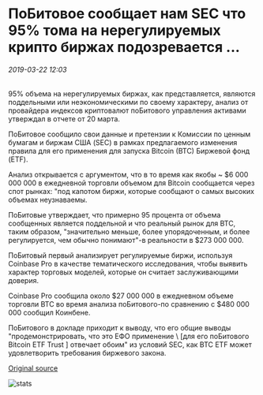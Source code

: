 # ПоБитовое сообщает нам SEC что 95% тома на нерегулируемых крипто биржах подозревается ...

###### 2019-03-22 12:03

95% объема на нерегулируемых биржах, как представляется, являются поддельными или неэкономическими по своему характеру, анализ от провайдера индексов криптовалют поБитового управления активами утверждал в отчете от 20 марта.

ПоБитовое сообщило свои данные и претензии к Комиссии по ценным бумагам и биржам США (SEC) в рамках предлагаемого изменения правила для его применения для запуска Bitcoin (BTC) Биржевой фонд (ETF).

Анализ открывается с аргументом, что в то время как якобы ~ $6 000 000 000 в ежедневной торговли объемом для Bitcoin сообщается через спот рынках: "под капотом биржи, которые сообщают о самых высоких объемах неузнаваемы.

ПоБитовые утверждает, что примерно 95 процента от объема сообщенных является поддельной и что реальный рынок для BTC, таким образом, "значительно меньше, более упорядоченным, и более регулируется, чем обычно понимают"-в реальности в $273 000 000.

ПоБитовый первый анализирует регулируемые биржи, используя Coinbase Pro в качестве тематического исследования, чтобы выявить характер торговых моделей, которые он считает заслуживающими доверия.

Coinbase Pro сообщила около $27 000 000 в ежедневном объеме торговли BTC во время анализа поБитового-по сравнению с $480 000 000 сообщил Коинбене.

ПоБитового в докладе приходит к выводу, что его общие выводы "продемонстрировать, что это ЕФО применение \ [для его поБитового Bitcoin ETF Trust \] отвечает обоим" из условий SEC, как BTC ETF может удовлетворить требования биржевого закона.

[Original source](https://cointelegraph.com/news/bitwise-tells-us-sec-that-95-of-volume-on-unregulated-crypto-exchanges-is-suspect)

![stats](https://c.statcounter.com/11760860/0/a89fa40b/1/ "stats")